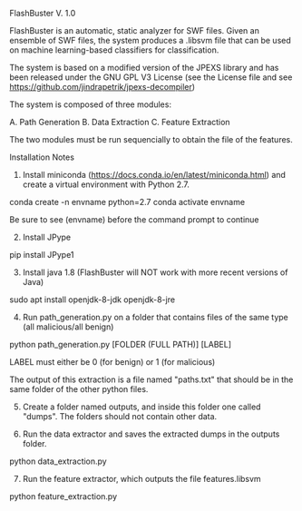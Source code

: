 FlashBuster V. 1.0

FlashBuster is an automatic, static analyzer for SWF files. Given an ensemble of SWF files, the system produces a .libsvm file that can be used on
machine learning-based classifiers for classification.

The system is based on a modified version of the JPEXS library and has been released under the GNU GPL V3 License (see the License file and see https://github.com/jindrapetrik/jpexs-decompiler)

The system is composed of three modules:

A. Path Generation
B. Data Extraction
C. Feature Extraction

The two modules must be run sequencially to obtain the file of the features. 

Installation Notes

1. Install miniconda (https://docs.conda.io/en/latest/miniconda.html) and create a virtual environment with Python 2.7.

conda create -n envname python=2.7
conda activate envname

Be sure to see (envname) before the command prompt to continue

2. Install JPype

pip install JPype1

3. Install java 1.8 (FlashBuster will NOT work with more recent versions of Java)

sudo apt install openjdk-8-jdk openjdk-8-jre

4. Run path_generation.py on a folder that contains files of the same type (all malicious/all benign)

python path_generation.py [FOLDER (FULL PATH)] [LABEL] 

LABEL must either be 0 (for benign) or 1 (for malicious)

The output of this extraction is a file named "paths.txt" that should be in the same folder of the other python files.

5. Create a folder named outputs, and inside this folder one called "dumps". The folders should not contain other data.

6. Run the data extractor and saves the extracted dumps in the outputs folder.

python data_extraction.py

7. Run the feature extractor, which outputs the file features.libsvm

python feature_extraction.py
